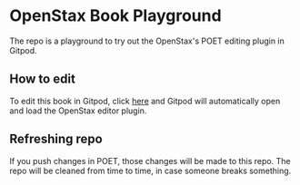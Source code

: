 # OpenStax Book Playground

The repo is a playground to try out the OpenStax's POET editing plugin in Gitpod.

## How to edit

To edit this book in Gitpod, click [here](https://gitpod.io/#https://github.com/openstax/osbooks-playground) and Gitpod will automatically open and load the OpenStax editor plugin.

## Refreshing repo

If you push changes in POET, those changes will be made to this repo. The repo will be cleaned from time to time, in case someone breaks something.
